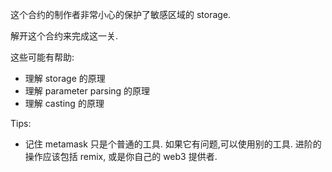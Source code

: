 这个合约的制作者非常小心的保护了敏感区域的 storage.

解开这个合约来完成这一关.

这些可能有帮助:
* 理解 storage 的原理
* 理解 parameter parsing 的原理
* 理解 casting 的原理

Tips:
* 记住 metamask 只是个普通的工具. 如果它有问题,可以使用别的工具. 进阶的操作应该包括 remix, 或是你自己的 web3 提供者.
